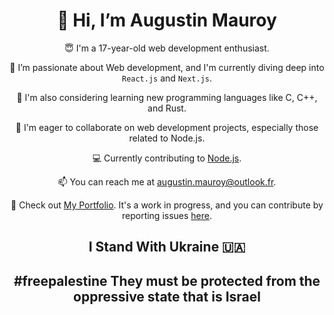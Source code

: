 <h1 align="center">👋 Hi, I’m Augustin Mauroy</h1>
<p align="center">😇 I'm a 17-year-old web development enthusiast.</p>

<p align="center">👀 I’m passionate about Web development, and I'm currently diving deep into <code>React.js</code> and <code>Next.js</code>.</p>

<p align="center">🤔 I'm also considering learning new programming languages like C, C++, and Rust.</p>

<p align="center">💞️ I'm eager to collaborate on web development projects, especially those related to Node.js.</p>

<p align="center">💻 Currently contributing to <a href="https://github.com/nodejs">Node.js</a>.</p>

<p align="center">📫 You can reach me at <a href="mailto:augustin.mauroy@outlook.fr">augustin.mauroy@outlook.fr</a>.</p>

<p align="center">📕 Check out <a href="https://augustinmauroy.github.io/">My Portfolio</a>. It's a work in progress, and you can contribute by reporting issues <a href="https://github.com/AugustinMauroy/AugustinMauroy">here</a>.</p>

<h2 align="center">I Stand With Ukraine 🇺🇦</h2>
<h2 align="center">#freepalestine They must be protected from the oppressive state that is Israel</h2>
